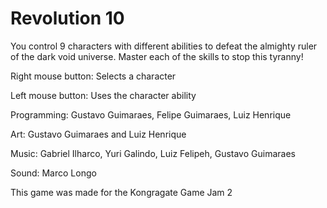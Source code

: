 # Revolution 10
You control 9 characters with different abilities to defeat the almighty ruler of the dark void universe. Master each of the skills to stop this tyranny!

Right mouse button: Selects a character

Left mouse button: Uses the character ability

Programming: Gustavo Guimaraes, Felipe Guimaraes, Luiz Henrique

Art: Gustavo Guimaraes and Luiz Henrique

Music: Gabriel Ilharco, Yuri Galindo, Luiz Felipeh, Gustavo Guimaraes

Sound: Marco Longo

This game was made for the Kongragate Game Jam 2
